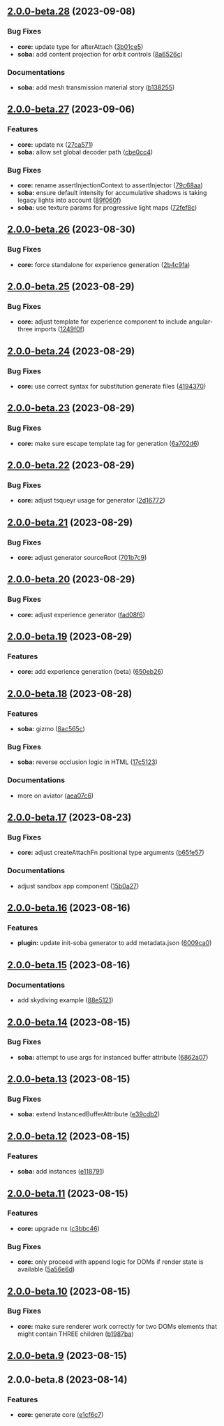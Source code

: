 

## [2.0.0-beta.28](https://github.com/angular-threejs/angular-three/compare/2.0.0-beta.27...2.0.0-beta.28) (2023-09-08)


### Bug Fixes

* **core:** update type for afterAttach ([3b01ce5](https://github.com/angular-threejs/angular-three/commit/3b01ce5094d869b0a9b77a4b51e30e4fa99e889d))
* **soba:** add content projection for orbit controls ([8a6526c](https://github.com/angular-threejs/angular-three/commit/8a6526c557d0028754a9c3c35173c249d7e4ddfa))


### Documentations

* **soba:** add mesh transmission material story ([b138255](https://github.com/angular-threejs/angular-three/commit/b13825593eb85d31c8206f6e0db7f7bff443e5d5))

## [2.0.0-beta.27](https://github.com/angular-threejs/angular-three/compare/2.0.0-beta.26...2.0.0-beta.27) (2023-09-06)


### Features

* **core:** update nx ([27ca571](https://github.com/angular-threejs/angular-three/commit/27ca571909095f65dc63c03b7a052e08b9bb05a2))
* **soba:** allow set global decoder path ([cbe0cc4](https://github.com/angular-threejs/angular-three/commit/cbe0cc4d438c9d0ad15e7755abbbe2c49f887426))


### Bug Fixes

* **core:** rename assertInjectionContext to assertInjector ([79c68aa](https://github.com/angular-threejs/angular-three/commit/79c68aae3b96904e2ca88c37f0437caff699d7d3))
* **soba:** ensure default intensity for accumulative shadows is taking legacy lights into account ([89f060f](https://github.com/angular-threejs/angular-three/commit/89f060f22c4720c8aea9db53b7a707c69fdb1e07))
* **soba:** use texture params for progressive light maps ([72fef8c](https://github.com/angular-threejs/angular-three/commit/72fef8cf387f567fd943f02d8f9eda0e04a4d8c5))

## [2.0.0-beta.26](https://github.com/angular-threejs/angular-three/compare/2.0.0-beta.25...2.0.0-beta.26) (2023-08-30)


### Bug Fixes

* **core:** force standalone for experience generation ([2b4c9fa](https://github.com/angular-threejs/angular-three/commit/2b4c9fae9365b473168023605a6f19ceed52332f))

## [2.0.0-beta.25](https://github.com/angular-threejs/angular-three/compare/2.0.0-beta.24...2.0.0-beta.25) (2023-08-29)


### Bug Fixes

* **core:** adjust template for experience component to include angular-three imports ([1249f0f](https://github.com/angular-threejs/angular-three/commit/1249f0f0e440c0ba263b66f0441bba25fcbe9fd7))

## [2.0.0-beta.24](https://github.com/angular-threejs/angular-three/compare/2.0.0-beta.23...2.0.0-beta.24) (2023-08-29)


### Bug Fixes

* **core:** use correct syntax for substitution generate files ([4194370](https://github.com/angular-threejs/angular-three/commit/4194370ab6b3d52297c1ab435bf339d2f64f0df3))

## [2.0.0-beta.23](https://github.com/angular-threejs/angular-three/compare/2.0.0-beta.22...2.0.0-beta.23) (2023-08-29)


### Bug Fixes

* **core:** make sure escape template tag for generation ([6a702d6](https://github.com/angular-threejs/angular-three/commit/6a702d6bb57226b14584170c43521363fecd8df3))

## [2.0.0-beta.22](https://github.com/angular-threejs/angular-three/compare/2.0.0-beta.21...2.0.0-beta.22) (2023-08-29)


### Bug Fixes

* **core:** adjust tsqueyr usage for generator ([2d16772](https://github.com/angular-threejs/angular-three/commit/2d16772f96916525e3a5b4abddf8a490e14d544a))

## [2.0.0-beta.21](https://github.com/angular-threejs/angular-three/compare/2.0.0-beta.20...2.0.0-beta.21) (2023-08-29)


### Bug Fixes

* **core:** adjust generator sourceRoot ([701b7c9](https://github.com/angular-threejs/angular-three/commit/701b7c9988e4e0a7acd053e91410a5817edbb395))

## [2.0.0-beta.20](https://github.com/angular-threejs/angular-three/compare/2.0.0-beta.19...2.0.0-beta.20) (2023-08-29)


### Bug Fixes

* **core:** adjust experience generator ([fad08f6](https://github.com/angular-threejs/angular-three/commit/fad08f6ce20b43bdd9d08eef31642fbc62dd80eb))

## [2.0.0-beta.19](https://github.com/angular-threejs/angular-three/compare/2.0.0-beta.18...2.0.0-beta.19) (2023-08-29)


### Features

* **core:** add experience generation (beta) ([650eb26](https://github.com/angular-threejs/angular-three/commit/650eb262da15c06f83cbeb6ce46275265cc284cc))

## [2.0.0-beta.18](https://github.com/angular-threejs/angular-three/compare/2.0.0-beta.17...2.0.0-beta.18) (2023-08-28)

### Features

-   **soba:** gizmo ([8ac565c](https://github.com/angular-threejs/angular-three/commit/8ac565c50c8f8d8e3639d09f5a51f76393e5c163))

### Bug Fixes

-   **soba:** reverse occlusion logic in HTML ([17c5123](https://github.com/angular-threejs/angular-three/commit/17c5123a0cd6e9362ccb91c7c8646b1f3e481e58))

### Documentations

-   more on aviator ([aea07c6](https://github.com/angular-threejs/angular-three/commit/aea07c6b1007887169ae4b645baac57b2a721ea9))

## [2.0.0-beta.17](https://github.com/angular-threejs/angular-three/compare/2.0.0-beta.16...2.0.0-beta.17) (2023-08-23)

### Bug Fixes

-   **core:** adjust createAttachFn positional type arguments ([b65fe57](https://github.com/angular-threejs/angular-three/commit/b65fe57bc8ab21089ebce86835c0508908f8a755))

### Documentations

-   adjust sandbox app component ([15b0a27](https://github.com/angular-threejs/angular-three/commit/15b0a279588dfe125e390093427b48ea09eaea17))

## [2.0.0-beta.16](https://github.com/angular-threejs/angular-three/compare/2.0.0-beta.15...2.0.0-beta.16) (2023-08-16)

### Features

-   **plugin:** update init-soba generator to add metadata.json ([6009ca0](https://github.com/angular-threejs/angular-three/commit/6009ca0ac57a1286e8010b902773c84786c6bb48))

## [2.0.0-beta.15](https://github.com/angular-threejs/angular-three/compare/2.0.0-beta.14...2.0.0-beta.15) (2023-08-16)

### Documentations

-   add skydiving example ([88e5121](https://github.com/angular-threejs/angular-three/commit/88e51217e8447b4aefc011c99e24f118fb6aa706))

## [2.0.0-beta.14](https://github.com/angular-threejs/angular-three/compare/2.0.0-beta.13...2.0.0-beta.14) (2023-08-15)

### Bug Fixes

-   **soba:** attempt to use args for instanced buffer attribute ([6862a07](https://github.com/angular-threejs/angular-three/commit/6862a07775555e9b262f921538bbaf3fb20c2599))

## [2.0.0-beta.13](https://github.com/angular-threejs/angular-three/compare/2.0.0-beta.12...2.0.0-beta.13) (2023-08-15)

### Bug Fixes

-   **soba:** extend InstancedBufferAttribute ([e39cdb2](https://github.com/angular-threejs/angular-three/commit/e39cdb2dda6827cd89cabda2a49cb5ea644a81ce))

## [2.0.0-beta.12](https://github.com/angular-threejs/angular-three/compare/2.0.0-beta.11...2.0.0-beta.12) (2023-08-15)

### Features

-   **soba:** add instances ([e118791](https://github.com/angular-threejs/angular-three/commit/e118791d75aab7cfb88f7575f45efd08db789ee3))

## [2.0.0-beta.11](https://github.com/angular-threejs/angular-three/compare/2.0.0-beta.10...2.0.0-beta.11) (2023-08-15)

### Features

-   **core:** upgrade nx ([c3bbc46](https://github.com/angular-threejs/angular-three/commit/c3bbc465b065e0c2735321012ed4f092ae7844b6))

### Bug Fixes

-   **core:** only proceed with append logic for DOMs if render state is available ([5a56e6d](https://github.com/angular-threejs/angular-three/commit/5a56e6d92e18bf83076c220a36e61e04f08df48a))

## [2.0.0-beta.10](https://github.com/angular-threejs/angular-three/compare/2.0.0-beta.9...2.0.0-beta.10) (2023-08-15)

### Bug Fixes

-   **core:** make sure renderer work correctly for two DOMs elements that might contain THREE children ([b1987ba](https://github.com/angular-threejs/angular-three/commit/b1987ba9ea58f204e7618767773d1c2980f06b04))

## [2.0.0-beta.9](https://github.com/angular-threejs/angular-three/compare/2.0.0-beta.8...2.0.0-beta.9) (2023-08-15)

## 2.0.0-beta.8 (2023-08-14)

### Features

-   **core:** generate core ([e1cf6c7](https://github.com/angular-threejs/angular-three/commit/e1cf6c7422668afbbc0f767a444bcc591e1a6903))